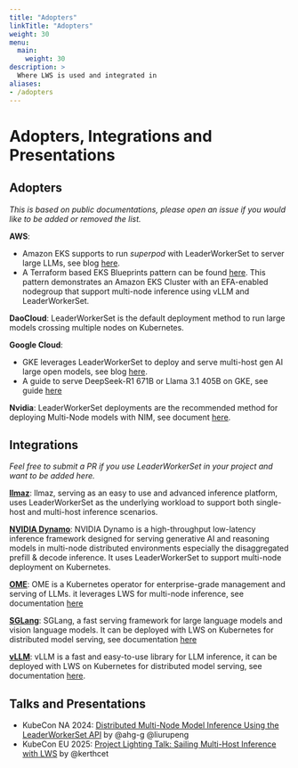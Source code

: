 ```yaml
---
title: "Adopters"
linkTitle: "Adopters"
weight: 30
menu:
  main:
    weight: 30
description: >
  Where LWS is used and integrated in
aliases:
- /adopters
---
```


# Adopters, Integrations and Presentations

## Adopters

*This is based on public documentations, please open an issue if you would like to be added or removed the list.*

**AWS**:
   * Amazon EKS supports to run *superpod* with LeaderWorkerSet to server large LLMs, see blog [here](https://aws.amazon.com/blogs/hpc/scaling-your-llm-inference-workloads-multi-node-deployment-with-tensorrt-llm-and-triton-on-amazon-eks/).
   * A Terraform based EKS Blueprints pattern can be found [here](https://aws-ia.github.io/terraform-aws-eks-blueprints/patterns/machine-learning/multi-node-vllm/). This pattern demonstrates an Amazon EKS Cluster with an EFA-enabled nodegroup that support multi-node inference using vLLM and LeaderWorkerSet.

**DaoCloud**: LeaderWorkerSet is the default deployment method to run large models crossing multiple nodes on Kubernetes.

**Google Cloud**:
   * GKE leverages LeaderWorkerSet to deploy and serve multi-host gen AI large open models, see blog [here](https://cloud.google.com/blog/products/ai-machine-learning/deploy-and-serve-open-models-over-google-kubernetes-engine?e=48754805).
   * A guide to serve DeepSeek-R1 671B or Llama 3.1 405B on GKE, see guide [here](https://cloud.google.com/kubernetes-engine/docs/tutorials/serve-multihost-gpu)

**Nvidia**: LeaderWorkerSet deployments are the recommended method for deploying Multi-Node models with NIM, see document [here](https://docs.nvidia.com/nim/large-language-models/1.5.0/deploy-helm.html#multi-node-models).

## Integrations

*Feel free to submit a PR if you use LeaderWorkerSet in your project and want to be added here.*

[**llmaz**](https://github.com/InftyAI/llmaz): llmaz, serving as an easy to use and advanced inference platform, uses LeaderWorkerSet as the underlying workload to support both single-host and multi-host inference scenarios.

[**NVIDIA Dynamo**](https://github.com/ai-dynamo/dynamo): NVIDIA Dynamo is a high-throughput low-latency inference framework designed for serving generative AI and reasoning models in multi-node distributed environments especially the disaggregated prefill & decode inference. It uses LeaderWorkerSet to support multi-node deployment on Kubernetes.

[**OME**](https://github.com/sgl-project/ome): OME is a Kubernetes operator for enterprise-grade management and serving of LLMs.
it leverages LWS for multi-node inference, see documentation [here](https://docs.sglang.ai/ome/docs/concepts/inference_service/#multi-node-mode)

[**SGLang**](https://github.com/sgl-project/sglang): SGLang, a fast serving framework for large language models and vision language models. It can be deployed with LWS on Kubernetes for
distributed model serving, see documentation [here](https://docs.sglang.ai/references/deploy_on_k8s.html#deploy-on-kubernetes)

[**vLLM**](https://github.com/vllm-project/vllm): vLLM is a fast and easy-to-use library for LLM inference, it can be deployed with LWS on Kubernetes for distributed model serving, see documentation [here](https://docs.vllm.ai/en/stable/deployment/frameworks/lws.html).


## Talks and Presentations

- KubeCon NA 2024: [Distributed Multi-Node Model Inference Using the LeaderWorkerSet API](https://www.youtube.com/watch?v=Al51wafTrRE) by @ahg-g @liurupeng
- KubeCon EU 2025: [Project Lighting Talk: Sailing Multi-Host Inference with LWS](https://www.youtube.com/watch?v=PJ8qgKEwDyM) by @kerthcet
